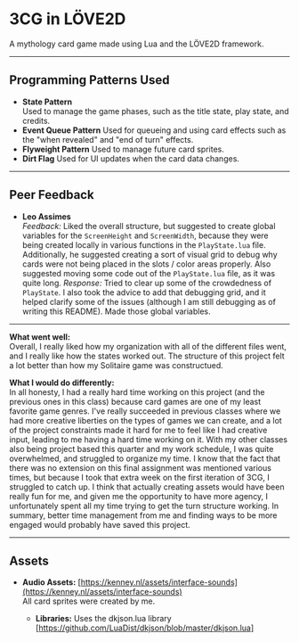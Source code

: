# 3CG in LÖVE2D

A mythology card game made using Lua and the LÖVE2D framework.

---

## Programming Patterns Used

- **State Pattern**  
Used to manage the game phases, such as the title state, play state, and credits.
- **Event Queue Pattern**
Used for queueing and using card effects such as the "when revealed" and "end of turn" effects.
- **Flyweight Pattern**
Used to manage future card sprites.
- **Dirt Flag**
Used for UI updates when the card data changes.
---

## Peer Feedback

- **Leo Assimes**  
 *Feedback:* Liked the overall structure, but suggested to create global variables for the `ScreenHeight` and `ScreenWidth`, because they were being created locally in various functions in the `PlayState.lua` file. Additionally, he suggested creating a sort of visual grid to debug why cards were not being placed in the slots / color areas properly. Also suggested moving some code out of the `PlayState.lua` file, as it was quite long.
   *Response:* Tried to clear up some of the crowdedness of `PlayState`. I also took the advice to add that debugging grid, and it helped clarify some of the issues (although I am still debugging as of writing this README). Made those global variables.
---

**What went well:**  
Overall, I really liked how my organization with all of the different files went, and I really like how the states worked out. The structure of this project felt a lot better than how my Solitaire game was constructued. 

**What I would do differently:**  
In all honesty, I had a really hard time working on this project (and the previous ones in this class) because card games are one of my least favorite game genres. I've really succeeded in previous classes where we had more creative liberties on the types of games we can create, and a lot of the project constraints made it hard for me to feel like I had creative input, leading to me having a hard time working on it. With my other classes also being project based this quarter and my work schedule, I was quite overwhelmed, and struggled to organize my time. I know that the fact that there was no extension on this final assignment was mentioned various times, but because I took that extra week on the first iteration of 3CG, I struggled to catch up. I think that actually creating assets would have been really fun for me, and given me the opportunity to have more agency, I unfortunately spent all my time trying to get the turn structure working. In summary, better time management from me and finding ways to be more engaged would probably have saved this project.

---

## Assets

- **Audio Assets:** [https://kenney.nl/assets/interface-sounds](https://kenney.nl/assets/interface-sounds)  
  All card sprites were created by me.

  - **Libraries:**
  Uses the dkjson.lua library 
  [https://github.com/LuaDist/dkjson/blob/master/dkjson.lua]
